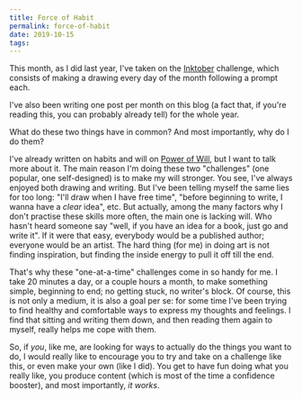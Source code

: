 ```yaml
---
title: Force of Habit
permalink: force-of-habit
date: 2019-10-15
tags:
---
```




This month, as I did last year, I've taken on the [Inktober](https://inktober.com/) challenge, which consists of making a drawing every day of the month following a prompt each.

I've also been writing one post per month on this blog (a fact that, if you're reading this, you can probably already tell) for the whole year.

What do these two things have in common? And most importantly, why do I do them?

I've already written on habits and will on [Power of Will](../power-of-will), but I want to talk more about it. The main reason I'm doing these two "challenges" (one popular, one self-designed) is to make my will stronger. You see, I've always enjoyed both drawing and writing. But I've been telling myself the same lies for too long: "I'll draw when I have free time", "before beginning to write, I wanna have a *clear* idea", etc. But actually, among the many factors why I don't practise these skills more often, the main one is lacking will. Who hasn't heard someone say "well, if you have an idea for a book, just go and write it". If it were that easy, everybody would be a published author; everyone would be an artist. The hard thing (for me) in doing art is not finding inspiration, but finding the inside energy to pull it off till the end.

That's why these "one-at-a-time" challenges come in so handy for me. I take 20 minutes a day, or a couple hours a month, to make something simple, beginning to end; no getting stuck, no writer's block. Of course, this is not only a medium, it is also a goal per se: for some time I've been trying to find healthy and comfortable ways to express my thoughts and feelings. I find that sitting and writing them down, and then reading them again to myself, really helps me cope with them.

So, if *you*, like me, are looking for ways to actually do the things you want to do, I would really like to encourage you to try and take on a challenge like this, or even make your own (like I did). You get to have fun doing what you really like, you produce content (which is most of the time a confidence booster), and most importantly, *it works*.